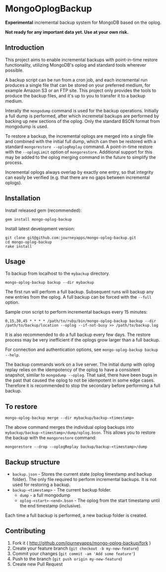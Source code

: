 # MongoOplogBackup

**Experimental** incremental backup system for MongoDB based on the oplog.

**Not ready for any important data yet. Use at your own risk.**

## Introduction

This project aims to enable incremental backups with point-in-time restore
functionality, utilizing MongoDB's oplog and standard tools wherever possible.

A backup script can be run from a cron job, and each incremental run produces
a single file that can be stored on your preferred medium, for example Amazon S3
or an FTP site. This project only provides the tools to produce the backup files,
and it's up to you to transfer it to a backup medium.

Interally the `mongodump` command is used for the backup operations. Initially
a full dump is performed, after which incremetal backups are performed by backing
up new sections of the oplog. Only the standard BSON format from mongodump is used.

To restore a backup, the incremental oplogs are merged into a single file and combined
with the initial full dump, which can then be restored with a standard
`mongorestore --oplogReplay` command. A point-in-time restore with the `--oplogLimit`
option of `mongorestore`. Additional support for this may be added to the
oplog merging command in the future to simplify the process.

Incremental oplogs always overlap by exactly one entry, so that integrity can easily
be verified (e.g. that there are no gaps between incremental oplogs).



## Installation

Install released gem (recommended):

    gem install mongo-oplog-backup

Install latest development version:

    git clone git@github.com:journeyapps/mongo-oplog-backup.git
    cd mongo-oplog-backup
    rake install

## Usage

To backup from localhost to the `mybackup` directory.

    mongo-oplog-backup backup --dir mybackup

The first run will perform a full backup. Subsequent runs will backup any new entries from the oplog.
A full backup can be forced with the `--full` option.

Sample cron script to perform incremental backups every 15 minutes:

    0,15,30,45 * * * * /path/to/ruby/bin/mongo-oplog-backup backup --dir /path/to/backup/location --oplog --if-not-busy >> /path/to/backup.log

It is also recommended to do a full backup every few days. The restore process may
be very inefficient if the oplogs grow larger than a full backup.

For connection and authentication options, see `mongo-oplog-backup backup --help`.

The backup commands work on a live server. The initial dump with oplog replay relies
on the idempotency of the oplog to have a consistent snapshot, similar to `mongodump --oplog`.
That said, there have been bugs in the past that caused the oplog to not be idempotent
in some edge cases. Therefore it is recommended to stop the secondary before performing
a full backup.

## To restore

    mongo-oplog-backup merge --dir mybackup/backup-<timestamp>

The above command merges the individual oplog backups into `mybackup/backup-<timestamp>/dump/oplog.bson`.
This allows you to restore the backup with the `mongorestore` command:

    mongorestore --drop --oplogReplay backup/backup-<timestamp>/dump

## Backup structure

* `backup.json` - Stores the current state (oplog timestamp and backup folder).
    The only file required to perform incremental backups. It is not used for restoring a backup.
* `backup-<timestamp>` - The current backup folder.
  * `dump` - a full mongodump
  * `oplog-<start>-<end>.bson` - The oplog from the start timestamp until the end timestamp (inclusive).

Each time a full backup is performed, a new backup folder is created.

## Contributing

1. Fork it ( http://github.com/journeyapps/mongo-oplog-backup/fork )
2. Create your feature branch (`git checkout -b my-new-feature`)
3. Commit your changes (`git commit -am 'Add some feature'`)
4. Push to the branch (`git push origin my-new-feature`)
5. Create new Pull Request
